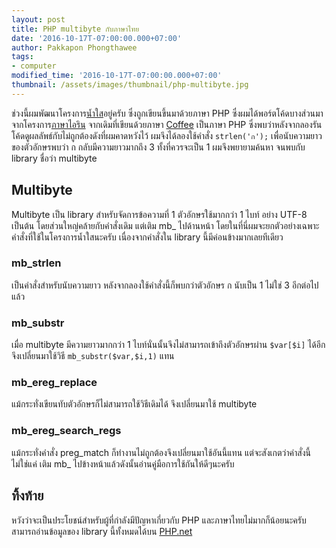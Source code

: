 ```yaml
---
layout: post
title: PHP multibyte กับภาษาไทย
date: '2016-10-17T-07:00:00.000+07:00'
author: Pakkapon Phongthawee
tags:
- computer
modified_time: '2016-10-17T-07:00:00.000+07:00'
thumbnail: /assets/images/thumbnail/php-multibyte.jpg
---
```

ช่วงนี้ผมพัฒนาโครงการ[น้ำใส](https://github.com/pureexe/namsai)อยู่ครับ ซึ่งถูกเขียนขึ้นมาด้วยภาษา PHP ซึ่งผมได้พอร์ตโค้ดบางส่วนมาจากโครงการ[ภาษาไอริน](https://github.com/pureexe/irin-lang) จากเดิมที่เขียนด้วยภาษา [Coffee](http://coffeescript.org/) เป็นภาษา PHP ซึ่งพบว่าหลังจากลองรันโค้ดดูผลลัพธ์กับไม่ถูกต้องดังที่ผมคาดหวังไว้ ผมจึงได้ลองใช้คำสั่ง `strlen('ก');` เพื่อนับความยาวของตัวอักษรพบว่า ก กลับมีความยาวมากถึง 3 ทั้งที่ควรจะเป็น 1 ผมจึงพยายามค้นหา จนพบกับ library ชื่อว่า multibyte

## Multibyte

Multibyte เป็น library สำหรับจัดการข้อความที่ 1 ตัวอักษรใช้มากกว่า 1 ไบท์ อย่าง UTF-8 เป็นต้น โดยส่วนใหญ่คล้ายกับคำสั่งเดิม แต่เติม mb_ ไปด้านหน้า โดยในที่นี่ผมจะยกตัวอย่างเฉพาะคำสั่งที่ใช้ในโครงการน้ำใสนะครับ เนื่องจากคำสั่งใน library นี้มีค่อนข้างมากเลยทีเดียว

### mb_strlen
เป็นคำสั่งสำหรับนับความยาว หลังจากลองใช้คำสั่งนี้ก็พบกว่าตัวอักษร ก นับเป็น 1 ไม่ใช่ 3 อีกต่อไปแล้ว

### mb_substr
เมื่อ multibyte มีความยาวมากกว่า 1 ไบท์นั่นนั้นจึงไม่สามารถเข้าถึงตัวอักษรผ่าน `$var[$i]` ได้อีก จึงเปลี่ยนมาใช้วิธี `mb_substr($var,$i,1)` แทน

### mb_ereg_replace
แม้กระทั่งเขียนทับตัวอักษรก็ไม่สามารถใช้วิธีเดิมได้ จึงเปลี่ยนมาใช้ multibyte

### mb_ereg_search_regs
แม้กระทั่งคำสั่ง preg_match ก็ทำงานไม่ถูกต้องจึงเปลี่ยนมาใช้อันนี้แทน แต่จะสังเกตว่าคำสั่งนี้ไม่ใช่แค่ เติม mb_ ไปข้างหน้าแล้วดังนั้นอ่านคู่มือการใช้กันให้ดีๆนะครับ

## ทิ้งท้าย
หวังว่าจะเป็นประโยชน์สำหรับผู้ที่กำลังมีปัญหาเกี่ยวกับ PHP และภาษาไทยไม่มากก็น้อยนะครับ สามารถอ่านข้อมูลของ library นี้ทั้งหมดได้บน [PHP.net](http://php.net/manual/en/book.mbstring.php)
